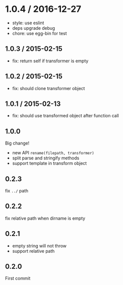 
1.0.4 / 2016-12-27
==================

  * style: use eslint
  * deps upgrade debug
  * chore: use egg-bin for test

## 1.0.3 / 2015-02-15

- fix: return self if transformer is empty

## 1.0.2 / 2015-02-15

- fix: should clone transformer object

## 1.0.1 / 2015-02-13

- fix: should use transformed object after function call

## 1.0.0

Big change!

- new API `rename(filepath, transformer)`
- split parse and stringify methods
- support template in transform object

## 0.2.3

fix `../` path

## 0.2.2

fix relative path when dirname is empty

## 0.2.1

- empty string will not throw
- support relative path

## 0.2.0

First commit

